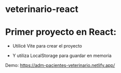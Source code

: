 # veterinario-react
# Primer proyecto en React: 

- Utilicé Vite para crear el proyecto

- Y utiliza LocalStorage para guardar en memoria

Demo: https://adm-pacientes-veterinario.netlify.app/
